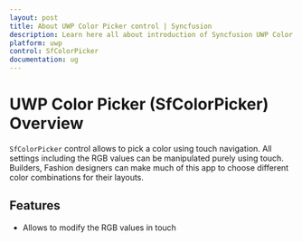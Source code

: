 ```yaml
---
layout: post
title: About UWP Color Picker control | Syncfusion
description: Learn here all about introduction of Syncfusion UWP Color Picker (SfColorPicker) control, its elements and more.
platform: uwp
control: SfColorPicker
documentation: ug
---
```


# UWP Color Picker (SfColorPicker) Overview

`SfColorPicker` control allows to pick a color using touch navigation. All settings including the RGB values can be manipulated purely using touch. Builders, Fashion designers can make much of this app to choose different color combinations for their layouts.

## Features

* Allows to modify the RGB values in touch

